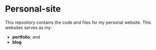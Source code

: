 # Personal-site

This repository contains the code and files for my personal website. This websites serves as my:

- **portfolio**; and
- **blog**

